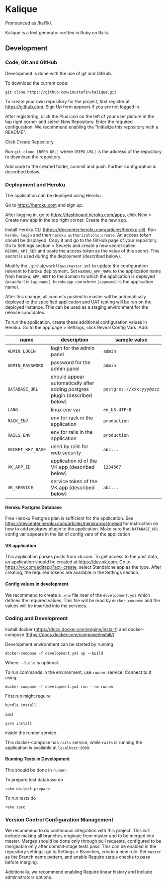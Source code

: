 # Kalique
Pronounced as /kal'ik/.

Kalique is a text generator written in Ruby on Rails.

## Development
### Code, Git and GitHub
Development is done with the use of git and GitHub.

To download the current code:
```
git clone https://github.com/imustafin/kalique.git
```

To create your own repository for the project, first register
at https://github.com. Sign Up form appears if you are not logged in.

After registering, click the Plus icon on the left of your user picture in the top right corner and select New Repository.
Enter the required configuration. We recommend enabling the "Initialize this repository with a README".

Click Create Repository.

Run `git clone [REPO_URL]` where `[REPO_URL]` is the address of the repository to download the repository.

Add code to the created folder, commit and push. Further configuration is described below.

### Deployment and Heroku
The application can be deployed using Heroku.

Go to https://heroku.com and sign up.

After logging in, go to https://dashboard.heroku.com/apps, click New > Create new app in the top right corner. Create the new app.

Install Heroku CLI (https://devcenter.heroku.com/articles/heroku-cli). Run `heroku login` and then `heroku authorizations:create`.
An access *token* should be displayed. Copy it and go to the GitHub page of your repository. Go to Settings section > Secrets and create a new secret called `HEROKU_API_KEY` and paste the access token as the value of this secret. This secret is used during the deployment (described below).

Modify the `.github/workflows/master.yml` to update the configuration relevant to heroku deployment. Set `HEROKU_APP_NAME` to the application name from heroku, `APP_HOST` to the
domain to which the application is deployed (usually it is `[appname].herokuapp.com` where `[appname]` is the application name).

After this change, all commits pushed to master will be automatically deployed to the specified application and UAT testing will be ran on the deployed instance. This can be used as a staging environment for the release candidates.


To run the application, create these additional configuration values in Heroku.
Go to the app page > Settings, click Reveal Config Vars. Add:

name | description | sample value
-----|-------------|---------------
`ADMIN_LOGIN` | login for the admin panel | `admin`
`ADMIN_PASSWORD` | password for the admin panel | `admin`
`DATABASE_URL` | should appear automatically after adding postgres plugin (described below) | `postgres://xxx:yyy@zzz`
`LANG` | linux env var | `en_US.UTF-8`
`RACK_ENV` | env for rack in the application | `production`
`RAILS_ENV` | env for rails in the application | `production`
`SECRET_KEY_BASE` | used by rails for web security | `abc...`
`VK_APP_ID` | application id of the VK app (described below) | `1234567`
`VK_SERVICE` | service token of the VK app (described below) | `abc...`

#### Heroku Postgres Database
Free Heroku Postgres plan is sufficient for the application. See https://devcenter.heroku.com/articles/heroku-postgresql
for instruction on how to add postgres plugin to the application. Make sure that `DATABASE_URL` config var appears
in the list of config vars of the application

#### VK application
This application parses posts from vk.com. To get access to the post data, an application
should be created at https://dev.vk.com. Go to https://vk.com/editapp?act=create,
select Standalone app as the type. After creating, the required tokens are available
in the Settings section.

#### Config values in development
We recommend to create a `.env` file near of the `development.yml` which
defines the required values. This file will be read by `docker-compose` and
the values will be inserted into the services.

### Coding and Development
Install docker (https://docs.docker.com/engine/install/) and docker-compose (https://docs.docker.com/compose/install/).

Development environment can be started by running
```
docker-compose -f development.yml up --build
```
Where `--build` is optional.

To run commands in the environment, use `runner` service. Connect to it
using
```
docker-compose -f development.yml run --rm runner
```

First run might require
```
bundle install
```
and
```
yarn install
```
inside the runner service.

This docker-compose has `rails` service,
while `rails` is running the application is available at
`localhost:3000`.

#### Running Tests in Development
This should be done in `runner`.

To prepare test database do
```
rake db:test:prepare
```

To run tests do
```
rake spec
```

### Version Control Configuration Management
We recommend to do continuous integration with this project. This will include making all branches originate from master and to be merged into master. Merges should be done only through pull requests, configured to be mergeable only after commit-stage tests pass. This can be enabled in the repository settings: go to Settings > Branches, create a new rule. Set `master` as the Branch name pattern, and enable Require status checks to pass before merging.

Additionally, we recommend enabling Require linear history and Include administrators options.
